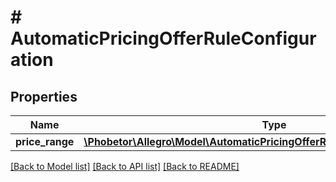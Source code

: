 # # AutomaticPricingOfferRuleConfiguration

## Properties

Name | Type | Description | Notes
------------ | ------------- | ------------- | -------------
**price_range** | [**\Phobetor\Allegro\Model\AutomaticPricingOfferRuleConfigurationPriceRange**](AutomaticPricingOfferRuleConfigurationPriceRange.md) |  | [optional]

[[Back to Model list]](../../README.md#models) [[Back to API list]](../../README.md#endpoints) [[Back to README]](../../README.md)
